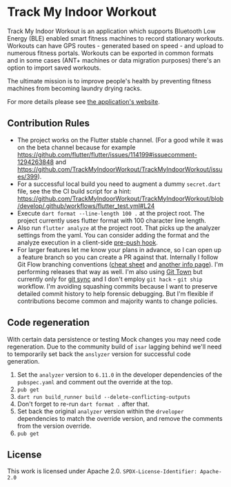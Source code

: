 # Track My Indoor Workout

Track My Indoor Workout is an application which supports Bluetooth Low Energy (BLE) enabled
smart fitness machines to record stationary workouts. Workouts can have GPS routes -
generated based on speed - and upload to numerous fitness portals. Workouts can be exported in
common formats and in some cases (ANT+ machines or data migration purposes) there's an option to
import saved workouts.

The ultimate mission is to improve people's health by preventing fitness machines from becoming
laundry drying racks.

For more details please see [the application's website](https://trackmyindoorworkout.github.io).

## Contribution Rules

* The project works on the Flutter stable channel. (For a good while it was on the beta channel
  because for example
  https://github.com/flutter/flutter/issues/114199#issuecomment-1294263848 and
  https://github.com/TrackMyIndoorWorkout/TrackMyIndoorWorkout/issues/399).
* For a successful local build you need to augment a dummy `secret.dart` file,
  see the the CI build script for a hint:
  https://github.com/TrackMyIndoorWorkout/TrackMyIndoorWorkout/blob/develop/.github/workflows/flutter_test.yml#L24
* Execute `dart format --line-length 100 .` at the project root.
  The project currently uses flutter format with 100 character line length.
* Also run `flutter analyze` at the project root. That picks up the analyzer settings from the yaml.
  You can consider adding the format and the analyze execution in a client-side
  [pre-push hook](https://git-scm.com/book/en/v2/Customizing-Git-Git-Hooks).
* For larger features let me know your plans in advance, so I can open up a feature branch so you
  can create a PR against that. Internally I follow Git Flow branching conventions
  ([cheat sheet](https://danielkummer.github.io/git-flow-cheatsheet/) and
  [another info page](https://www.atlassian.com/git/tutorials/comparing-workflows/gitflow-workflow)).
  I'm performing releases that way as well.
  I'm also using [Git Town](https://github.com/git-town/git-town) but currently only for
  [git sync](https://github.com/git-town/git-town/blob/main/documentation/development/branch_hierarchy.md)
  and I don't employ `git hack` - `git ship` workflow. I'm avoiding squashing commits because
  I want to preserve detailed commit history to help forensic debugging. But I'm flexible if
  contributions become common and majority wants to change policies.

## Code regeneration

With certain data persistence or testing Mock changes you may need code regeneration. Due to the community build of `isar` lagging behind we'll need to temporarily set back the `anslyzer` version for successful code generation.
1. Set the `analyzer` version to `6.11.0` in the developer dependencies of the `pubspec.yaml` and comment out the override at the top.
2. `pub get`
3. `dart run build_runner build --delete-conflicting-outputs`
4. Don't forget to re-run `dart format .` after that.
5. Set back the original `analyzer` version within the `drveloper` dependencies to match the override version, and remove the comments from the version override.
6. `pub get`

## License

This work is licensed under Apache 2.0.
`SPDX-License-Identifier: Apache-2.0`
